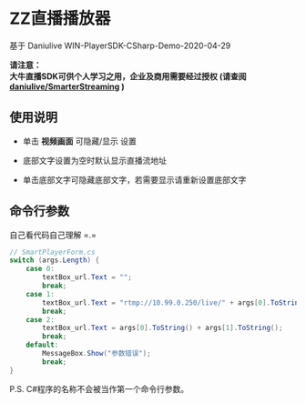 # ZZ直播播放器

基于 Daniulive WIN-PlayerSDK-CSharp-Demo-2020-04-29

**请注意：  
大牛直播SDK可供个人学习之用，企业及商用需要经过授权 (请查阅 [daniulive/SmarterStreaming](https://github.com/daniulive/SmarterStreaming) )**



## 使用说明

* 单击 **视频画面** 可隐藏/显示 设置

* 底部文字设置为空时默认显示直播流地址
* 单击底部文字可隐藏底部文字，若需要显示请重新设置底部文字



## 命令行参数

自己看代码自己理解 =.=

```c#
// SmartPlayerForm.cs
switch (args.Length) {
	case 0:
		textBox_url.Text = "";
		break;
	case 1:
        textBox_url.Text = "rtmp://10.99.0.250/live/" + args[0].ToString();
        break;
	case 2:
        textBox_url.Text = args[0].ToString() + args[1].ToString();
        break;
	default:
        MessageBox.Show("参数错误");
        break;
}
```
P.S.  C#程序的名称不会被当作第一个命令行参数。